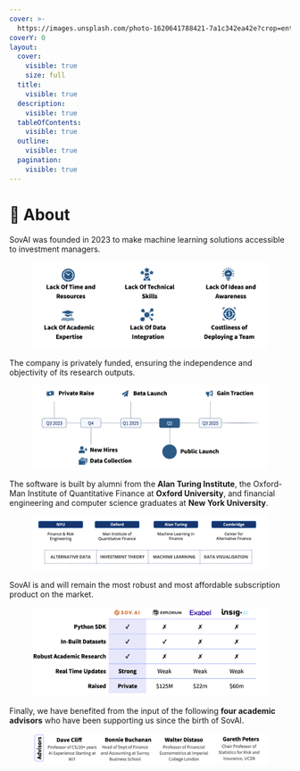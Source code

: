 ```yaml
---
cover: >-
  https://images.unsplash.com/photo-1620641788421-7a1c342ea42e?crop=entropy&cs=tinysrgb&fm=jpg&ixid=MnwxOTcwMjR8MHwxfHNlYXJjaHw1fHxncmFkaWVudHxlbnwwfHx8fDE2NzY4NTQ4Mjk&ixlib=rb-4.0.3&q=80
coverY: 0
layout:
  cover:
    visible: true
    size: full
  title:
    visible: true
  description:
    visible: true
  tableOfContents:
    visible: true
  outline:
    visible: true
  pagination:
    visible: true
---
```


# 🔘 About

SovAI was founded in 2023 to make machine learning solutions accessible to investment managers.

<figure><img src="../.gitbook/assets/image (55).png" alt=""><figcaption></figcaption></figure>

The company is privately funded, ensuring the independence and objectivity of its research outputs.

<figure><img src="../.gitbook/assets/image (47).png" alt=""><figcaption></figcaption></figure>

The software is built by alumni from the **Alan Turing Institute**, the Oxford-Man Institute of Quantitative Finance at **Oxford University**, and financial engineering and computer science graduates at **New York University**.

<figure><img src="../.gitbook/assets/image (45).png" alt=""><figcaption></figcaption></figure>

SovAI is and will remain the most robust and most affordable subscription product on the market.

<figure><img src="../.gitbook/assets/image (48).png" alt=""><figcaption></figcaption></figure>

Finally, we have benefited from the input of the following **four academic advisors** who have been supporting us since the birth of SovAI.

<figure><img src="../.gitbook/assets/image (53).png" alt=""><figcaption></figcaption></figure>
